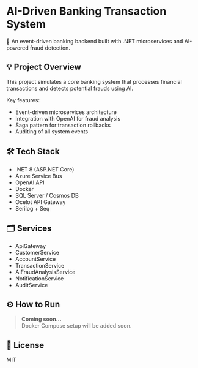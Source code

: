 # AI-Driven Banking Transaction System

🚀 An event-driven banking backend built with .NET microservices and AI-powered fraud detection.

## 💡 Project Overview
This project simulates a core banking system that processes financial transactions and detects potential frauds using AI.

Key features:
- Event-driven microservices architecture
- Integration with OpenAI for fraud analysis
- Saga pattern for transaction rollbacks
- Auditing of all system events

## 🛠️ Tech Stack
- .NET 8 (ASP.NET Core)
- Azure Service Bus
- OpenAI API
- Docker
- SQL Server / Cosmos DB
- Ocelot API Gateway
- Serilog + Seq

## 🗂️ Services
- ApiGateway
- CustomerService
- AccountService
- TransactionService
- AIFraudAnalysisService
- NotificationService
- AuditService

## ⚙️ How to Run
> **Coming soon…**  
> Docker Compose setup will be added soon.

## 📄 License
MIT
